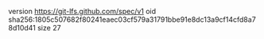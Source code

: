 version https://git-lfs.github.com/spec/v1
oid sha256:1805c507682f80241eaec03cf579a31791bbe91e8dc13a9cf14cfd8a78d10d41
size 27
